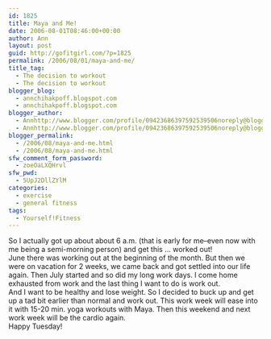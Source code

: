 ```yaml
---
id: 1825
title: Maya and Me!
date: 2006-08-01T08:46:00+00:00
author: Ann
layout: post
guid: http://gofitgirl.com/?p=1825
permalink: /2006/08/01/maya-and-me/
title_tag:
  - The decision to workout
  - The decision to workout
blogger_blog:
  - annchihakpoff.blogspot.com
  - annchihakpoff.blogspot.com
blogger_author:
  - Annhttp://www.blogger.com/profile/09423686397592539506noreply@blogger.com
  - Annhttp://www.blogger.com/profile/09423686397592539506noreply@blogger.com
blogger_permalink:
  - /2006/08/maya-and-me.html
  - /2006/08/maya-and-me.html
sfw_comment_form_password:
  - zoeOaLXQHrvl
sfw_pwd:
  - 5UpJ2DllZYlM
categories:
  - exercise
  - general fitness
tags:
  - Yourself!Fitness
---
```

So I actually got up about about 6 a.m. (that is early for me&#8211;even now with me being a semi-morning person) and get this &#8230; worked out!  
June there was working out at the beginning of the month. But then we were on vacation for 2 weeks, we came back and got settled into our life again. Then July started and so did my long work days. I come home exhausted from work and the last thing I want to do is work out.  
And I want to be healthy and lose weight. So I decided to buck up and get up a tad bit earlier than normal and work out. This work week will ease into it with 15-20 min. yoga workouts with Maya. Then this weekend and next work week will be the cardio again.  
Happy Tuesday!